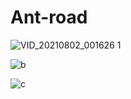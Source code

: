 # Ant-road


![VID_20210802_001626 1](https://user-images.githubusercontent.com/54853371/127787128-615c3fdc-50ac-4a92-9c12-7586673a2cf3.gif)

![b](https://user-images.githubusercontent.com/54853371/127787161-f6300ef1-426b-4f60-94eb-54a77242bc59.gif)

![c](https://user-images.githubusercontent.com/54853371/127787174-6c31b116-4bde-4ec5-825a-a37f51ae35ee.gif)
